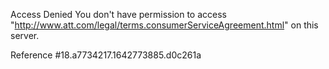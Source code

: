Access Denied
You don't have permission to access "http://www.att.com/legal/terms.consumerServiceAgreement.html" on this server.

Reference #18.a7734217.1642773885.d0c261a